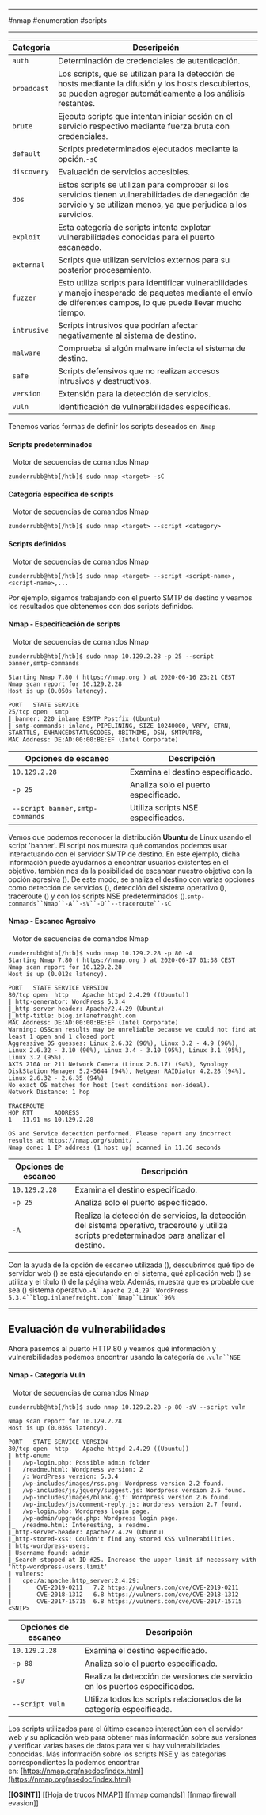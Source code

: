 
---------

#nmap #enumeration #scripts

---------

|**Categoría**|**Descripción**|
|---|---|
|`auth`|Determinación de credenciales de autenticación.|
|`broadcast`|Los scripts, que se utilizan para la detección de hosts mediante la difusión y los hosts descubiertos, se pueden agregar automáticamente a los análisis restantes.|
|`brute`|Ejecuta scripts que intentan iniciar sesión en el servicio respectivo mediante fuerza bruta con credenciales.|
|`default`|Scripts predeterminados ejecutados mediante la opción.`-sC`|
|`discovery`|Evaluación de servicios accesibles.|
|`dos`|Estos scripts se utilizan para comprobar si los servicios tienen vulnerabilidades de denegación de servicio y se utilizan menos, ya que perjudica a los servicios.|
|`exploit`|Esta categoría de scripts intenta explotar vulnerabilidades conocidas para el puerto escaneado.|
|`external`|Scripts que utilizan servicios externos para su posterior procesamiento.|
|`fuzzer`|Esto utiliza scripts para identificar vulnerabilidades y manejo inesperado de paquetes mediante el envío de diferentes campos, lo que puede llevar mucho tiempo.|
|`intrusive`|Scripts intrusivos que podrían afectar negativamente al sistema de destino.|
|`malware`|Comprueba si algún malware infecta el sistema de destino.|
|`safe`|Scripts defensivos que no realizan accesos intrusivos y destructivos.|
|`version`|Extensión para la detección de servicios.|
|`vuln`|Identificación de vulnerabilidades específicas.|

Tenemos varias formas de definir los scripts deseados en .`Nmap`

#### Scripts predeterminados

  Motor de secuencias de comandos Nmap

```shell-session
zunderrubb@htb[/htb]$ sudo nmap <target> -sC
```

#### Categoría específica de scripts

  Motor de secuencias de comandos Nmap

```shell-session
zunderrubb@htb[/htb]$ sudo nmap <target> --script <category>
```

#### Scripts definidos

  Motor de secuencias de comandos Nmap

```shell-session
zunderrubb@htb[/htb]$ sudo nmap <target> --script <script-name>,<script-name>,...
```

Por ejemplo, sigamos trabajando con el puerto SMTP de destino y veamos los resultados que obtenemos con dos scripts definidos.

#### Nmap - Especificación de scripts

  Motor de secuencias de comandos Nmap

```shell-session
zunderrubb@htb[/htb]$ sudo nmap 10.129.2.28 -p 25 --script banner,smtp-commands

Starting Nmap 7.80 ( https://nmap.org ) at 2020-06-16 23:21 CEST
Nmap scan report for 10.129.2.28
Host is up (0.050s latency).

PORT   STATE SERVICE
25/tcp open  smtp
|_banner: 220 inlane ESMTP Postfix (Ubuntu)
|_smtp-commands: inlane, PIPELINING, SIZE 10240000, VRFY, ETRN, STARTTLS, ENHANCEDSTATUSCODES, 8BITMIME, DSN, SMTPUTF8,
MAC Address: DE:AD:00:00:BE:EF (Intel Corporate)
```

|**Opciones de escaneo**|**Descripción**|
|---|---|
|`10.129.2.28`|Examina el destino especificado.|
|`-p 25`|Analiza solo el puerto especificado.|
|`--script banner,smtp-commands`|Utiliza scripts NSE especificados.|

Vemos que podemos reconocer la distribución **Ubuntu** de Linux usando el script 'banner'. El script nos muestra qué comandos podemos usar interactuando con el servidor SMTP de destino. En este ejemplo, dicha información puede ayudarnos a encontrar usuarios existentes en el objetivo. también nos da la posibilidad de escanear nuestro objetivo con la opción agresiva (). De este modo, se analiza el destino con varias opciones como detección de servicios (), detección del sistema operativo (), traceroute () y con los scripts NSE predeterminados ().`smtp-commands``Nmap``-A``-sV``-O``--traceroute``-sC`

#### Nmap - Escaneo Agresivo

  Motor de secuencias de comandos Nmap

```shell-session
zunderrubb@htb[/htb]$ sudo nmap 10.129.2.28 -p 80 -A
Starting Nmap 7.80 ( https://nmap.org ) at 2020-06-17 01:38 CEST
Nmap scan report for 10.129.2.28
Host is up (0.012s latency).

PORT   STATE SERVICE VERSION
80/tcp open  http    Apache httpd 2.4.29 ((Ubuntu))
|_http-generator: WordPress 5.3.4
|_http-server-header: Apache/2.4.29 (Ubuntu)
|_http-title: blog.inlanefreight.com
MAC Address: DE:AD:00:00:BE:EF (Intel Corporate)
Warning: OSScan results may be unreliable because we could not find at least 1 open and 1 closed port
Aggressive OS guesses: Linux 2.6.32 (96%), Linux 3.2 - 4.9 (96%), Linux 2.6.32 - 3.10 (96%), Linux 3.4 - 3.10 (95%), Linux 3.1 (95%), Linux 3.2 (95%), 
AXIS 210A or 211 Network Camera (Linux 2.6.17) (94%), Synology DiskStation Manager 5.2-5644 (94%), Netgear RAIDiator 4.2.28 (94%), 
Linux 2.6.32 - 2.6.35 (94%)
No exact OS matches for host (test conditions non-ideal).
Network Distance: 1 hop

TRACEROUTE
HOP RTT      ADDRESS
1   11.91 ms 10.129.2.28

OS and Service detection performed. Please report any incorrect results at https://nmap.org/submit/ .
Nmap done: 1 IP address (1 host up) scanned in 11.36 seconds
```

|**Opciones de escaneo**|**Descripción**|
|---|---|
|`10.129.2.28`|Examina el destino especificado.|
|`-p 25`|Analiza solo el puerto especificado.|
|`-A`|Realiza la detección de servicios, la detección del sistema operativo, traceroute y utiliza scripts predeterminados para analizar el destino.|

Con la ayuda de la opción de escaneo utilizada (), descubrimos qué tipo de servidor web () se está ejecutando en el sistema, qué aplicación web () se utiliza y el título () de la página web. Además, muestra que es probable que sea () sistema operativo.`-A``Apache 2.4.29``WordPress 5.3.4``blog.inlanefreight.com``Nmap``Linux``96%`

---

## Evaluación de vulnerabilidades

Ahora pasemos al puerto HTTP 80 y veamos qué información y vulnerabilidades podemos encontrar usando la categoría de .`vuln``NSE`

#### Nmap - Categoría Vuln

  Motor de secuencias de comandos Nmap

```shell-session
zunderrubb@htb[/htb]$ sudo nmap 10.129.2.28 -p 80 -sV --script vuln 

Nmap scan report for 10.129.2.28
Host is up (0.036s latency).

PORT   STATE SERVICE VERSION
80/tcp open  http    Apache httpd 2.4.29 ((Ubuntu))
| http-enum:
|   /wp-login.php: Possible admin folder
|   /readme.html: Wordpress version: 2
|   /: WordPress version: 5.3.4
|   /wp-includes/images/rss.png: Wordpress version 2.2 found.
|   /wp-includes/js/jquery/suggest.js: Wordpress version 2.5 found.
|   /wp-includes/images/blank.gif: Wordpress version 2.6 found.
|   /wp-includes/js/comment-reply.js: Wordpress version 2.7 found.
|   /wp-login.php: Wordpress login page.
|   /wp-admin/upgrade.php: Wordpress login page.
|_  /readme.html: Interesting, a readme.
|_http-server-header: Apache/2.4.29 (Ubuntu)
|_http-stored-xss: Couldn't find any stored XSS vulnerabilities.
| http-wordpress-users:
| Username found: admin
|_Search stopped at ID #25. Increase the upper limit if necessary with 'http-wordpress-users.limit'
| vulners:
|   cpe:/a:apache:http_server:2.4.29:
|     	CVE-2019-0211	7.2	https://vulners.com/cve/CVE-2019-0211
|     	CVE-2018-1312	6.8	https://vulners.com/cve/CVE-2018-1312
|     	CVE-2017-15715	6.8	https://vulners.com/cve/CVE-2017-15715
<SNIP>
```

|**Opciones de escaneo**|**Descripción**|
|---|---|
|`10.129.2.28`|Examina el destino especificado.|
|`-p 80`|Analiza solo el puerto especificado.|
|`-sV`|Realiza la detección de versiones de servicio en los puertos especificados.|
|`--script vuln`|Utiliza todos los scripts relacionados de la categoría especificada.|

Los scripts utilizados para el último escaneo interactúan con el servidor web y su aplicación web para obtener más información sobre sus versiones y verificar varias bases de datos para ver si hay vulnerabilidades conocidas. Más información sobre los scripts NSE y las categorías correspondientes la podemos encontrar en: [https://nmap.org/nsedoc/index.html](https://nmap.org/nsedoc/index.html)


**[[OSINT]]**
[[Hoja de trucos NMAP]]
[[nmap comands]]
[[nmap firewall evasion]]